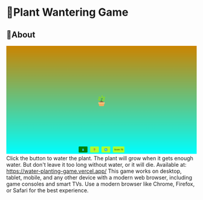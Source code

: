# 🌱Plant Wantering Game
## 🌱About
![Plant Wantering Game](desktopscreenshot.png)
Click the button to water the plant. The plant will grow when it gets enough water. But don't leave it too long without water, or it will die.
Available at: https://water-planting-game.vercel.app/
This game works on desktop, tablet, mobile, and any other device with a modern web browser, including game consoles and smart TVs.
Use a modern browser like Chrome, Firefox, or Safari for the best experience.